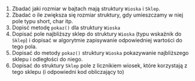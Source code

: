 1. Zbadać jaki rozmiar w bajtach mają struktury `Wioska` i `Sklep`.
2. Zbadać o ile zwiększa się rozmiar struktury, gdy umieszczamy w niej pole typu short, char itp.
3. Dopisć metodę `pokaz()` dla struktury `Wioska`
4. Dopisać pole najbliższy sklep do struktury `Wioska` (typu wskaźnik do `Sklep`) i dopisać w algorytmie zapisywanie odpowiedniej wartości do tego pola.
5. Dopisać do metody `pokaz()` struktury `Wioska` pokazywanie najbliższego sklepu i odległości do niego.
6. Dopisać do struktury `Sklep` pole z licznikiem wiosek, które korzystają z tego sklepu (i odpowiedni kod obliczający to)